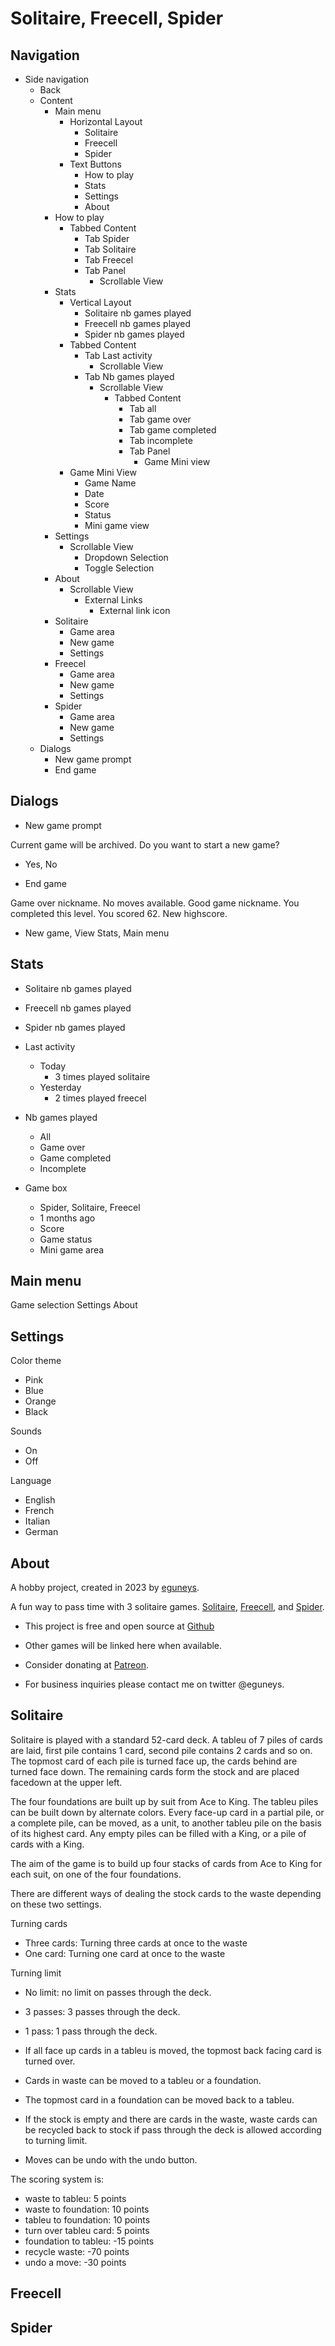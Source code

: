 # Solitaire, Freecell, Spider



## Navigation

- Side navigation
  - Back
  - Content
    - Main menu
      - Horizontal Layout
        - Solitaire
        - Freecell
        - Spider
      - Text Buttons
        - How to play
        - Stats
        - Settings
        - About
    - How to play
      - Tabbed Content
        - Tab Spider
        - Tab Solitaire
        - Tab Freecel
        - Tab Panel
          - Scrollable View
    - Stats
      - Vertical Layout
        - Solitaire nb games played
        - Freecell nb games played
        - Spider nb games played
      - Tabbed Content
        - Tab Last activity
          - Scrollable View
        - Tab Nb games played
          - Scrollable View
            - Tabbed Content
              - Tab all
              - Tab game over
              - Tab game completed
              - Tab incomplete
              - Tab Panel
                - Game Mini view
       - Game Mini View
         - Game Name
         - Date
         - Score
         - Status
         - Mini game view
    - Settings
      - Scrollable View
        - Dropdown Selection
        - Toggle Selection
    - About
      - Scrollable View
        - External Links
          - External link icon
    - Solitaire
      - Game area
      - New game
      - Settings
    - Freecel
      - Game area
      - New game
      - Settings
    - Spider
      - Game area
      - New game
      - Settings
   - Dialogs
     - New game prompt
     - End game 

## Dialogs

- New game prompt

Current game will be archived.
Do you want to start a new game?
- Yes, No

- End game

Game over nickname. No moves available.
Good game nickname. You completed this level.
You scored 62. New highscore.
- New game, View Stats, Main menu

## Stats

- Solitaire nb games played
- Freecell nb games played
- Spider nb games played
- Last activity
  - Today
    - 3 times played solitaire
  - Yesterday
    - 2 times played freecel
- Nb games played
  - All
  - Game over
  - Game completed
  - Incomplete

- Game box
  - Spider, Solitaire, Freecel
  - 1 months ago
  - Score
  - Game status
  - Mini game area


## Main menu

Game selection
Settings
About

## Settings

Color theme
- Pink
- Blue
- Orange
- Black

Sounds
- On
- Off

Language
- English
- French
- Italian
- German

## About

A hobby project, created in 2023 by [eguneys](https://eguneys.github.io).

A fun way to pass time with 3 solitaire games. [Solitaire](), [Freecell](), and [Spider]().

- This project is free and open source at [Github](https://github.com/eguneys/solitaire23)
- Other games will be linked here when available.

- Consider donating at [Patreon](https://www.patreon.com/eguneys).

- For business inquiries please contact me on twitter @eguneys.

## Solitaire

Solitaire is played with a standard 52-card deck.
A tableu of 7 piles of cards are laid, first pile contains 1 card, second pile contains 2 cards and so on. The topmost card of each pile is turned face up, the cards behind are turned face down.
The remaining cards form the stock and are placed facedown at the upper left.

The four foundations are built up by suit from Ace to King.
The tableu piles can be built down by alternate colors.
Every face-up card in a partial pile, or a complete pile, can be moved, as a unit, to another tableu pile on the basis of its highest card.
Any empty piles can be filled with a King, or a pile of cards with a King.

The aim of the game is to build up four stacks of cards from Ace to King for each suit, on one of the four foundations.

There are different ways of dealing the stock cards to the waste depending on these two settings.

Turning cards
- Three cards: Turning three cards at once to the waste
- One card: Turning one card at once to the waste

Turning limit
- No limit: no limit on passes through the deck.
- 3 passes: 3 passes through the deck.
- 1 pass: 1 pass through the deck.


- If all face up cards in a tableu is moved, the topmost back facing card is turned over.
- Cards in waste can be moved to a tableu or a foundation.
- The topmost card in a foundation can be moved back to a tableu. 
- If the stock is empty and there are cards in the waste, waste cards can be recycled back to stock if pass through the deck is allowed according to turning limit.
- Moves can be undo with the undo button.


The scoring system is:

- waste to tableu:       5 points
- waste to foundation:   10 points
- tableu to foundation:  10 points
- turn over tableu card: 5 points
- foundation to tableu: -15 points
- recycle waste:        -70 points
- undo a move:          -30 points

## Freecell
## Spider
